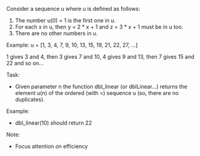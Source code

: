 Consider a sequence u where u is defined as follows:

1. The number u(0) = 1 is the first one in u.
2. For each x in u, then y = 2 * x + 1 and z = 3 * x + 1 must be in u too.
3. There are no other numbers in u.

Example: u = [1, 3, 4, 7, 9, 10, 13, 15, 19, 21, 22, 27, ...]

1 gives 3 and 4, then 3 gives 7 and 10, 4 gives 9 and 13, then 7 gives 15 and 22 and so on...

Task:
+ Given parameter n the function dbl_linear (or dblLinear...) returns the element u(n) of the ordered (with <) sequence u (so, there are no duplicates).

Example:
+ dbl_linear(10) should return 22

Note:
+ Focus attention on efficiency
